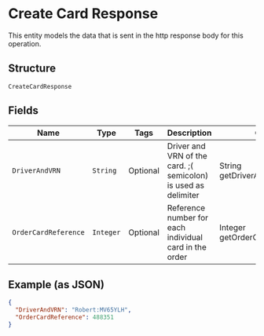 
# Create Card Response

This entity models the data that is sent in the http response body for this operation.

## Structure

`CreateCardResponse`

## Fields

| Name | Type | Tags | Description | Getter | Setter |
|  --- | --- | --- | --- | --- | --- |
| `DriverAndVRN` | `String` | Optional | Driver and VRN of the card. ;( semicolon) is used as delimiter | String getDriverAndVRN() | setDriverAndVRN(String driverAndVRN) |
| `OrderCardReference` | `Integer` | Optional | Reference number for each individual card in the order | Integer getOrderCardReference() | setOrderCardReference(Integer orderCardReference) |

## Example (as JSON)

```json
{
  "DriverAndVRN": "Robert:MV65YLH",
  "OrderCardReference": 488351
}
```

